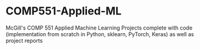 # COMP551-Applied-ML
McGill's COMP 551 Applied Machine Learning Projects complete with code (implementation from scratch in Python, sklearn, PyTorch, Keras) as well as project reports

